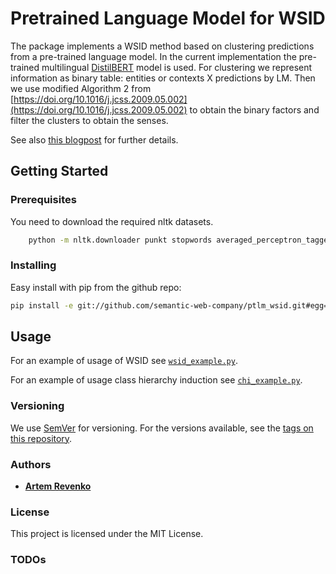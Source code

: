 # Pretrained Language Model for WSID

The package implements a WSID method based on clustering predictions from a pre-trained language model.
In the current implementation the pre-trained multilingual
  [DistilBERT](https://huggingface.co/transformers/model_doc/distilbert.html) model is used.
For clustering we represent information as binary table: entities or contexts X predictions by LM. Then we use modified Algorithm 2 from [https://doi.org/10.1016/j.jcss.2009.05.002](https://doi.org/10.1016/j.jcss.2009.05.002) to obtain the binary factors and filter the clusters to obtain the senses.

See also [this blogpost](https://medium.com/@revenkoartem/label-unstructured-data-using-enterprise-knowledge-graphs-2-d84bda281270) for further details.


## Getting Started

### Prerequisites

You need to download the required nltk datasets.
    
```bash
    python -m nltk.downloader punkt stopwords averaged_perceptron_tagger wordnet
```

### Installing

Easy install with pip from the github repo:
```bash
pip install -e git://github.com/semantic-web-company/ptlm_wsid.git#egg=ptlm_wsid
```


## Usage

For an example of usage of WSID see [`wsid_example.py`](ptlm_wsid/wsid_example.py).

For an example of usage class hierarchy induction see [`chi_example.py`](ptlm_wsid/chi_example.py).


### Versioning

We use [SemVer](http://semver.org/) for versioning. For the versions available, see the [tags on this repository](https://github.com/semantic-web-company/ptlm_wsid/tags).

### Authors

* [**Artem Revenko**](https://github.com/artreven) 

### License

This project is licensed under the MIT License.

### TODOs
